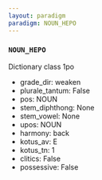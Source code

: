 ```yaml
---
layout: paradigm
paradigm: NOUN_HEPO
---
```

### ` NOUN_HEPO `

Dictionary class 1po
* grade_dir: weaken
* plurale_tantum: False
* pos: NOUN
* stem_diphthong: None
* stem_vowel: None
* upos: NOUN
* harmony: back
* kotus_av: E
* kotus_tn: 1
* clitics: False
* possessive: False
